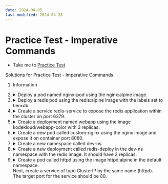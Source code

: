 ```yaml
---
date: 2024-04-05
last-modified: 2024-04-28
---
```

# Practice Test - Imperative Commands
  - Take me to [Practice Test](https://kodekloud.com/topic/practice-test-imperative-commands-2/)

Solutions for Practice Test - Imperative Commands

1. Information

1.  <details>
    <summary>Deploy a pod named nginx-pod using the nginx:alpine image.</summary>

    ```
    kubectl run nginx-pod --image=nginx:alpine
    ```
    </details>

1.  <details>
    <summary>Deploy a redis pod using the redis:alpine image with the labels set to tier=db.</summary>

    ```
    kubectl run redis --image=redis:alpine -l tier=db
    ```
    </details>

1.  <details>
    <summary>Create a service redis-service to expose the redis application within the cluster on port 6379.</summary>

    ```
    kubectl expose pod redis --port=6379 --name redis-service
    ```
    </details>

1.  <details>
    <summary>Create a deployment named webapp using the image kodekloud/webapp-color with 3 replicas.</summary>

    ```
    kubectl create deployment webapp --image=kodekloud/webapp-color --replicas=3
    ```
    </details>

1.  <details>
    <summary>Create a new pod called custom-nginx using the nginx image and expose it on container port 8080.</summary>

    ```
    kubectl run custom-nginx --image=nginx --port=8080
    ```
    </details>

1.  <details>
    <summary>Create a new namespace called dev-ns.</summary>

    ```
    kubectl create ns dev-ns
    ```
    </details>

1.  <details>
    <summary>Create a new deployment called redis-deploy in the dev-ns namespace with the redis image. It should have 2 replicas.</summary>

    ```
    kubectl create deployment redis-deploy -n dev-ns --image redis --replicas 2
    ```
    </details>

1.  <details>
    <summary>Create a pod called httpd using the image httpd:alpine in the default namespace.</br>Next, create a service of type ClusterIP by the same name (httpd).</br>The target port for the service should be 80.</summary>

    ```
    kubectl run httpd --image httpd:alpine --expose --port 80
    ```
    </details>


